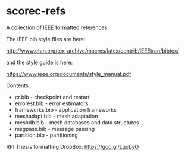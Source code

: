 # scorec-refs
A collection of IEEE formatted references.

The IEEE bib style files are here:

http://www.ctan.org/tex-archive/macros/latex/contrib/IEEEtran/bibtex/

and the style guide is here:

https://www.ieee.org/documents/style_manual.pdf

Contents:
* cr.bib - checkpoint and restart
* errorest.bib - error estimators
* frameworks.bib - application frameworks
* meshadapt.bib - mesh adaptation
* meshdb.bib - mesh databases and data structures
* msgpass.bib - message passing 
* partition.bib - partitioning

RPI Thesis formatting DropBox:
https://goo.gl/LqqbyO
